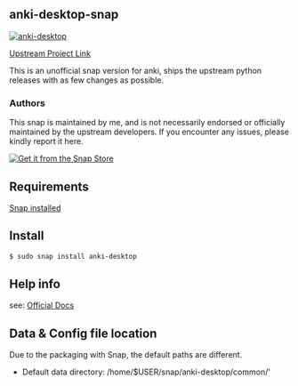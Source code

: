 ## anki-desktop-snap
[![anki-desktop](https://snapcraft.io/anki-desktop/badge.svg)](https://snapcraft.io/anki-desktop)

[Upstream Project Link](https://github.com/ankitects/anki) 

This is an unofficial snap version for anki, ships the upstream python releases with as few changes as possible. 
  
### Authors

This snap is maintained by me, and is not necessarily endorsed or officially maintained by the upstream developers. If you encounter any issues, please kindly report it here.

[![Get it from the Snap Store](https://snapcraft.io/static/images/badges/en/snap-store-black.svg)](https://snapcraft.io/anki-desktop)

## Requirements

[Snap installed](https://snapcraft.io/docs/installing-snapd)

## Install

```bash
$ sudo snap install anki-desktop
```

## Help info

see: [Official Docs](https://docs.ankiweb.net/)


## Data & Config file location

Due to the packaging with Snap, the default paths are different.

- Default data directory: /home/$USER/snap/anki-desktop/common/'
